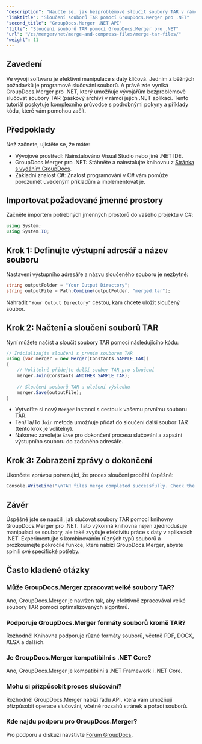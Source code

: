 ```yaml
---
"description": "Naučte se, jak bezproblémově sloučit soubory TAR v rámci vašich .NET aplikací pomocí GroupDocs.Merger. Tento tutoriál poskytuje komplexní, podrobný postup, doplněný příkladem kódu."
"linktitle": "Sloučení souborů TAR pomocí GroupDocs.Merger pro .NET"
"second_title": "GroupDocs.Merger .NET API"
"title": "Sloučení souborů TAR pomocí GroupDocs.Merger pro .NET"
"url": "/cs/merger/net/merge-and-compress-files/merge-tar-files/"
"weight": 11
---
```


## Zavedení

Ve vývoji softwaru je efektivní manipulace s daty klíčová. Jedním z běžných požadavků je programově slučování souborů. A právě zde vyniká GroupDocs.Merger pro .NET, který umožňuje vývojářům bezproblémově slučovat soubory TAR (páskový archiv) v rámci jejich .NET aplikací. Tento tutoriál poskytuje komplexního průvodce s podrobnými pokyny a příklady kódu, které vám pomohou začít.

## Předpoklady

Než začnete, ujistěte se, že máte:

- Vývojové prostředí: Nainstalováno Visual Studio nebo jiné .NET IDE.
- GroupDocs.Merger pro .NET: Stáhněte a nainstalujte knihovnu z [Stránka s vydáním GroupDocs](https://releases.groupdocs.com/merger/net/).
- Základní znalost C#: Znalost programování v C# vám pomůže porozumět uvedeným příkladům a implementovat je.

## Importovat požadované jmenné prostory

Začněte importem potřebných jmenných prostorů do vašeho projektu v C#:

```csharp
using System;
using System.IO;
```

## Krok 1: Definujte výstupní adresář a název souboru

Nastavení výstupního adresáře a názvu sloučeného souboru je nezbytné:

```csharp
string outputFolder = "Your Output Directory";
string outputFile = Path.Combine(outputFolder, "merged.tar");
```

Nahradit `"Your Output Directory"` cestou, kam chcete uložit sloučený soubor.

## Krok 2: Načtení a sloučení souborů TAR

Nyní můžete načíst a sloučit soubory TAR pomocí následujícího kódu:

```csharp
// Inicializujte sloučení s prvním souborem TAR
using (var merger = new Merger(Constants.SAMPLE_TAR))
{
    // Volitelně přidejte další soubor TAR pro sloučení
    merger.Join(Constants.ANOTHER_SAMPLE_TAR);
    
    // Sloučení souborů TAR a uložení výsledku
    merger.Save(outputFile);
}
```

- Vytvoříte si nový `Merger` instanci s cestou k vašemu prvnímu souboru TAR.
- Ten/Ta/To `Join` metoda umožňuje přidat do sloučení další soubor TAR (tento krok je volitelný).
- Nakonec zavolejte `Save` pro dokončení procesu slučování a zapsání výstupního souboru do zadaného adresáře.

## Krok 3: Zobrazení zprávy o dokončení

Ukončete zprávou potvrzující, že proces sloučení proběhl úspěšně:

```csharp
Console.WriteLine("\nTAR files merge completed successfully. Check the output in {0}", outputFolder);
```

## Závěr

Úspěšně jste se naučili, jak slučovat soubory TAR pomocí knihovny GroupDocs.Merger pro .NET. Tato výkonná knihovna nejen zjednodušuje manipulaci se soubory, ale také zvyšuje efektivitu práce s daty v aplikacích .NET. Experimentujte s kombinováním různých typů souborů a prozkoumejte pokročilé funkce, které nabízí GroupDocs.Merger, abyste splnili své specifické potřeby.

## Často kladené otázky

### Může GroupDocs.Merger zpracovat velké soubory TAR?
Ano, GroupDocs.Merger je navržen tak, aby efektivně zpracovával velké soubory TAR pomocí optimalizovaných algoritmů.

### Podporuje GroupDocs.Merger formáty souborů kromě TAR?
Rozhodně! Knihovna podporuje různé formáty souborů, včetně PDF, DOCX, XLSX a dalších.

### Je GroupDocs.Merger kompatibilní s .NET Core?
Ano, GroupDocs.Merger je kompatibilní s .NET Framework i .NET Core.

### Mohu si přizpůsobit proces slučování?
Rozhodně! GroupDocs.Merger nabízí řadu API, která vám umožňují přizpůsobit operace slučování, včetně rozsahů stránek a pořadí souborů.

### Kde najdu podporu pro GroupDocs.Merger?
Pro podporu a diskuzi navštivte [Fórum GroupDocs](https://forum.groupdocs.com/c/merger/32).